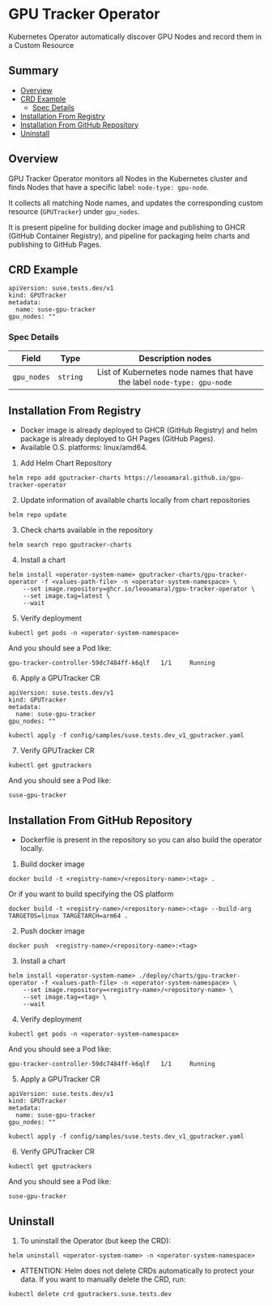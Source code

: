 # GPU Tracker Operator

Kubernetes Operator automatically discover GPU Nodes and record them in a Custom Resource

## Summary

- [Overview](#overview)
- [CRD Example](#crd-example)
  - [Spec Details](#spec-details)
- [Installation From Registry](#installation-from-registry)
- [Installation From GitHub Repository](#installation-from-github-repository)
- [Uninstall](#uninstall)


## Overview

GPU Tracker Operator monitors all Nodes in the Kubernetes cluster and finds Nodes that have a specific label: `node-type: gpu-node`.

It collects all matching Node names, and updates the corresponding custom resource (`GPUTracker`) under `gpu_nodes`.

It is present pipeline for building docker image and publishing to GHCR (GitHub Container Registry), and pipeline for packaging helm charts and publishing to GitHub Pages.

## CRD Example
```
apiVersion: suse.tests.dev/v1
kind: GPUTracker
metadata:
  name: suse-gpu-tracker
gpu_nodes: ""
```

### Spec Details

| Field      | Type   | Description nodes
| :--------: | :----: | :----------------:
| `gpu_nodes`  | `string` | List of Kubernetes node names that have the label `node-type: gpu-node`

## Installation From Registry

- Docker image is already deployed to GHCR (GitHub Registry) and helm package is already deployed to GH Pages (GitHub Pages).
- Available O.S. platforms: linux/amd64.

1. Add Helm Chart Repository
```
helm repo add gputracker-charts https://leooamaral.github.io/gpu-tracker-operator
```

2. Update information of available charts locally from chart repositories 
```
helm repo update
```

3. Check charts available in the repository
```
helm search repo gputracker-charts
```

4. Install a chart 
```
helm install <operator-system-name> gputracker-charts/gpu-tracker-operator -f <values-path-file> -n <operator-system-namespace> \
    --set image.repository=ghcr.io/leooamaral/gpu-tracker-operator \
    --set image.tag=latest \
    --wait
```

5. Verify deployment
```
kubectl get pods -n <operator-system-namespace>
```
And you should see a Pod like:
```
gpu-tracker-controller-59dc7484ff-k6qlf   1/1     Running
```

6. Apply a GPUTracker CR
```
apiVersion: suse.tests.dev/v1
kind: GPUTracker
metadata:
  name: suse-gpu-tracker
gpu_nodes: ""
```
```
kubectl apply -f config/samples/suse.tests.dev_v1_gputracker.yaml
```

7. Verify GPUTracker CR
```
kubectl get gputrackers
```
And you should see a Pod like:
```
suse-gpu-tracker
```

## Installation From GitHub Repository

- Dockerfile is present in the repository so you can also build the operator locally.

1. Build docker image
```
docker build -t <registry-name>/<repository-name>:<tag> .
```
Or if you want to build specifying the OS platform
```
docker build -t <registry-name>/<repository-name>:<tag> --build-arg TARGETOS=linux TARGETARCH=arm64 .
```

2. Push docker image
```
docker push  <registry-name>/<repository-name>:<tag>
```

3. Install a chart 
```
helm install <operator-system-name> ./deploy/charts/gpu-tracker-operator -f <values-path-file> -n <operator-system-namespace> \
    --set image.repository=<registry-name>/<repository-name> \
    --set image.tag=<tag> \
    --wait
```

4. Verify deployment
```
kubectl get pods -n <operator-system-namespace>
```
And you should see a Pod like:
```
gpu-tracker-controller-59dc7484ff-k6qlf   1/1     Running
```

5. Apply a GPUTracker CR
```
apiVersion: suse.tests.dev/v1
kind: GPUTracker
metadata:
  name: suse-gpu-tracker
gpu_nodes: ""
```
```
kubectl apply -f config/samples/suse.tests.dev_v1_gputracker.yaml
```

6. Verify GPUTracker CR
```
kubectl get gputrackers
```
And you should see a Pod like:
```
suse-gpu-tracker
```

## Uninstall

1. To uninstall the Operator (but keep the CRD):
```
helm uninstall <operator-system-name> -n <operator-system-namespace>
```
- ATTENTION: Helm does not delete CRDs automatically to protect your data. If you want to manually delete the CRD, run:
```
kubectl delete crd gputrackers.suse.tests.dev
```